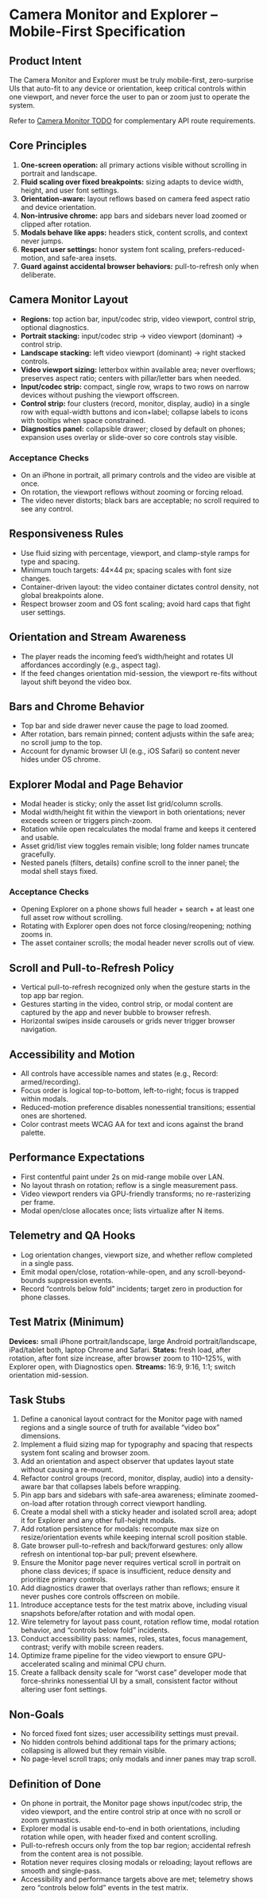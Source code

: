 # Camera Monitor and Explorer – Mobile-First Specification

## Product Intent
The Camera Monitor and Explorer must be truly mobile-first, zero-surprise UIs that auto-fit to any device or orientation, keep critical controls within one viewport, and never force the user to pan or zoom just to operate the system.

Refer to [Camera Monitor TODO](../CAMERA-MONITOR-TODO.md) for complementary API route requirements.

## Core Principles
1. **One-screen operation:** all primary actions visible without scrolling in portrait and landscape.
2. **Fluid scaling over fixed breakpoints:** sizing adapts to device width, height, and user font settings.
3. **Orientation-aware:** layout reflows based on camera feed aspect ratio and device orientation.
4. **Non-intrusive chrome:** app bars and sidebars never load zoomed or clipped after rotation.
5. **Modals behave like apps:** headers stick, content scrolls, and context never jumps.
6. **Respect user settings:** honor system font scaling, prefers-reduced-motion, and safe-area insets.
7. **Guard against accidental browser behaviors:** pull-to-refresh only when deliberate.

## Camera Monitor Layout
- **Regions:** top action bar, input/codec strip, video viewport, control strip, optional diagnostics.
- **Portrait stacking:** input/codec strip → video viewport (dominant) → control strip.
- **Landscape stacking:** left video viewport (dominant) → right stacked controls.
- **Video viewport sizing:** letterbox within available area; never overflows; preserves aspect ratio; centers with pillar/letter bars when needed.
- **Input/codec strip:** compact, single row, wraps to two rows on narrow devices without pushing the viewport offscreen.
- **Control strip:** four clusters (record, monitor, display, audio) in a single row with equal-width buttons and icon+label; collapse labels to icons with tooltips when space constrained.
- **Diagnostics panel:** collapsible drawer; closed by default on phones; expansion uses overlay or slide-over so core controls stay visible.

### Acceptance Checks
- On an iPhone in portrait, all primary controls and the video are visible at once.
- On rotation, the viewport reflows without zooming or forcing reload.
- The video never distorts; black bars are acceptable; no scroll required to see any control.

## Responsiveness Rules
- Use fluid sizing with percentage, viewport, and clamp-style ramps for type and spacing.
- Minimum touch targets: 44×44 px; spacing scales with font size changes.
- Container-driven layout: the video container dictates control density, not global breakpoints alone.
- Respect browser zoom and OS font scaling; avoid hard caps that fight user settings.

## Orientation and Stream Awareness
- The player reads the incoming feed’s width/height and rotates UI affordances accordingly (e.g., aspect tag).
- If the feed changes orientation mid-session, the viewport re-fits without layout shift beyond the video box.

## Bars and Chrome Behavior
- Top bar and side drawer never cause the page to load zoomed.
- After rotation, bars remain pinned; content adjusts within the safe area; no scroll jump to the top.
- Account for dynamic browser UI (e.g., iOS Safari) so content never hides under OS chrome.

## Explorer Modal and Page Behavior
- Modal header is sticky; only the asset list grid/column scrolls.
- Modal width/height fit within the viewport in both orientations; never exceeds screen or triggers pinch-zoom.
- Rotation while open recalculates the modal frame and keeps it centered and usable.
- Asset grid/list view toggles remain visible; long folder names truncate gracefully.
- Nested panels (filters, details) confine scroll to the inner panel; the modal shell stays fixed.

### Acceptance Checks
- Opening Explorer on a phone shows full header + search + at least one full asset row without scrolling.
- Rotating with Explorer open does not force closing/reopening; nothing zooms in.
- The asset container scrolls; the modal header never scrolls out of view.

## Scroll and Pull-to-Refresh Policy
- Vertical pull-to-refresh recognized only when the gesture starts in the top app bar region.
- Gestures starting in the video, control strip, or modal content are captured by the app and never bubble to browser refresh.
- Horizontal swipes inside carousels or grids never trigger browser navigation.

## Accessibility and Motion
- All controls have accessible names and states (e.g., Record: armed/recording).
- Focus order is logical top-to-bottom, left-to-right; focus is trapped within modals.
- Reduced-motion preference disables nonessential transitions; essential ones are shortened.
- Color contrast meets WCAG AA for text and icons against the brand palette.

## Performance Expectations
- First contentful paint under 2s on mid-range mobile over LAN.
- No layout thrash on rotation; reflow is a single measurement pass.
- Video viewport renders via GPU-friendly transforms; no re-rasterizing per frame.
- Modal open/close allocates once; lists virtualize after N items.

## Telemetry and QA Hooks
- Log orientation changes, viewport size, and whether reflow completed in a single pass.
- Emit modal open/close, rotation-while-open, and any scroll-beyond-bounds suppression events.
- Record “controls below fold” incidents; target zero in production for phone classes.

## Test Matrix (Minimum)
**Devices:** small iPhone portrait/landscape, large Android portrait/landscape, iPad/tablet both, laptop Chrome and Safari.
**States:** fresh load, after rotation, after font size increase, after browser zoom to 110–125%, with Explorer open, with Diagnostics open.
**Streams:** 16:9, 9:16, 1:1; switch orientation mid-session.

## Task Stubs
1. Define a canonical layout contract for the Monitor page with named regions and a single source of truth for available “video box” dimensions.
2. Implement a fluid sizing map for typography and spacing that respects system font scaling and browser zoom.
3. Add an orientation and aspect observer that updates layout state without causing a re-mount.
4. Refactor control groups (record, monitor, display, audio) into a density-aware bar that collapses labels before wrapping.
5. Pin app bars and sidebars with safe-area awareness; eliminate zoomed-on-load after rotation through correct viewport handling.
6. Create a modal shell with a sticky header and isolated scroll area; adopt it for Explorer and any other full-height modals.
7. Add rotation persistence for modals: recompute max size on resize/orientation events while keeping internal scroll position stable.
8. Gate browser pull-to-refresh and back/forward gestures: only allow refresh on intentional top-bar pull; prevent elsewhere.
9. Ensure the Monitor page never requires vertical scroll in portrait on phone class devices; if space is insufficient, reduce density and prioritize primary controls.
10. Add diagnostics drawer that overlays rather than reflows; ensure it never pushes core controls offscreen on mobile.
11. Introduce acceptance tests for the test matrix above, including visual snapshots before/after rotation and with modal open.
12. Wire telemetry for layout pass count, rotation reflow time, modal rotation behavior, and “controls below fold” incidents.
13. Conduct accessibility pass: names, roles, states, focus management, contrast; verify with mobile screen readers.
14. Optimize frame pipeline for the video viewport to ensure GPU-accelerated scaling and minimal CPU churn.
15. Create a fallback density scale for “worst case” developer mode that force-shrinks nonessential UI by a small, consistent factor without altering user font settings.

## Non-Goals
- No forced fixed font sizes; user accessibility settings must prevail.
- No hidden controls behind additional taps for the primary actions; collapsing is allowed but they remain visible.
- No page-level scroll traps; only modals and inner panes may trap scroll.

## Definition of Done
- On phone in portrait, the Monitor page shows input/codec strip, the video viewport, and the entire control strip at once with no scroll or zoom gymnastics.
- Explorer modal is usable end-to-end in both orientations, including rotation while open, with header fixed and content scrolling.
- Pull-to-refresh occurs only from the top bar region; accidental refresh from the content area is not possible.
- Rotation never requires closing modals or reloading; layout reflows are smooth and single-pass.
- Accessibility and performance targets above are met; telemetry shows zero “controls below fold” events in the test matrix.

